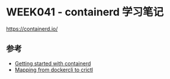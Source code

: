 # WEEK041 - containerd 学习笔记

https://containerd.io/

## 参考

* [Getting started with containerd](https://github.com/containerd/containerd/blob/main/docs/getting-started.md)
* [Mapping from dockercli to crictl](https://kubernetes.io/docs/reference/tools/map-crictl-dockercli/)
